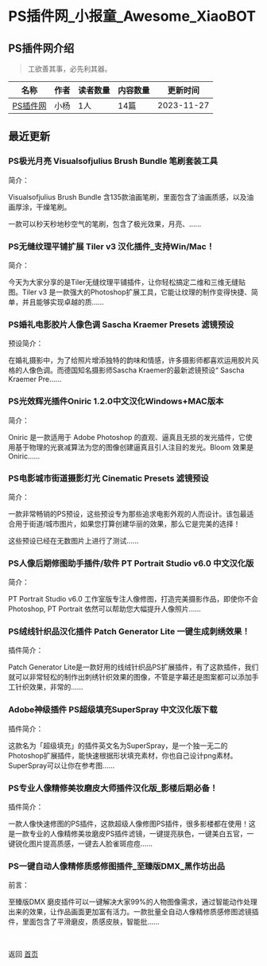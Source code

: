 # PS插件网_小报童_Awesome_XiaoBOT

## PS插件网介绍
> 工欲善其事，必先利其器。  
  


|名称|作者|读者数量|内容数量|更新时间|
|---|---|---|---|---|
|[PS插件网](https://xiaobot.net/p/chajianps_cn?refer=9c3f1c95-a052-465a-9902-f6d75080262a)|小杨|1人|14篇|2023-11-27|

## 最近更新
### PS极光月亮 Visualsofjulius Brush Bundle 笔刷套装工具

简介：

Visualsofjulius Brush Bundle 含135款油画笔刷，里面包含了油画质感，以及油画厚涂，干燥笔刷。

一款可以秒天秒地秒空气的笔刷，包含了极光效果，月亮、......

### PS无缝纹理平铺扩展 Tiler v3 汉化插件_支持Win/Mac！

简介：

今天为大家分享的是Tiler无缝纹理平铺插件，让你轻松搞定二维和三维无缝贴图。Tiler v3
是一款强大的Photoshop扩展工具，它能让纹理的制作变得快捷、简单，并且能够实现卓越的质......

### PS婚礼电影胶片人像色调 Sascha Kraemer Presets 滤镜预设

预设简介：

在婚礼摄影中，为了给照片增添独特的韵味和情感，许多摄影师都喜欢运用胶片风格的人像色调。而德国知名摄影师Sascha Kraemer的最新滤镜预设“
Sascha Kraemer Pre......

### PS光效辉光插件Oniric 1.2.0中文汉化Windows+MAC版本

简介：

Oniric 是一款适用于 Adob​​e Photoshop
的直观、逼真且无损的发光插件，它使用基于物理的光衰减算法为您的图像创建逼真且引人注目的发光。Bloom 效果是 Oniric......

### PS电影城市街道摄影灯光 Cinematic Presets 滤镜预设

简介：

一款非常畅销的PS预设，这些预设专为那些追求电影外观的人而设计。该包最适合用于街道/城市图片，如果您打算创建华丽的效果，那么它是完美的选择！

这些预设已经在无数图片上进行了测试......

### PS人像后期修图助手插件/软件 PT Portrait Studio v6.0 中文汉化版

简介：

PT Portrait Studio  v6.0 工作室版专注人像修图，打造完美摄影作品，即使你不会 Photoshop, PT Portrait
依然可以帮助您大幅提升人像照片......

### PS绒线针织品汉化插件 Patch Generator Lite 一键生成刺绣效果！

插件简介：

Patch Generator
Lite是一款好用的线绒针织品PS扩展插件，有了这款插件，我们就可以非常轻松的制作出刺绣针织效果的图像，不管是字幕还是图案都可以添加手工针织效果，非常的......

### Adobe神级插件 PS超级填充SuperSpray 中文汉化版下载

插件简介：

这款名为「超级填充」的插件英文名为SuperSpray，是一个独一无二的Photoshop扩展插件，能快速根据形状填充素材，你也自己设计png素材。SuperSpray可以让你在参考图......

### PS专业人像精修美妆磨皮大师插件汉化版_影楼后期必备！

插件简介：

一款人像快速修图的PS插件，这款超级人像修图PS插件，很多影楼都在使用！这是一款专业的人像精修美妆磨皮PS插件滤镜，一键提亮肤色，一键美白五官，一键锐化图片提高质感，一键去人脸雀斑痘痘......

### PS一键自动人像精修质感修图插件_至臻版DMX_黑作坊出品

前言：

至臻版DMX
磨皮插件可以一键解决大家99%的人物图像需求，通过智能动作处理出来的效果，让作品画面更加富有活力。一款批量全自动人像精修质感修图滤镜插件，里面包含了平滑磨皮，质感皮肤，智能批......


<a href="https://github.com/Reno9527/awesome-xiaobot" style="color: white; text-decoration: none;">awesome-xiaobot</a>

返回 [首页](../README.md)
